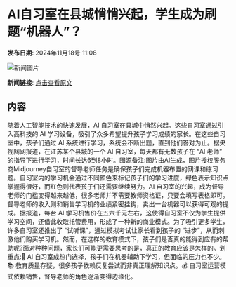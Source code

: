 # AI自习室在县城悄悄兴起，学生成为刷题“机器人”？

**发布日期**: 2024年11月18号 11:08

![新闻图片](https://pic.chinaz.com/picmap/202311231146402911_4.jpg)

**新闻链接**: [点击查看原文](https://www.aibase.com/zh/news/13292)

## 内容

随着人工智能技术的快速发展，AI 自习室在县城中悄然兴起。这些自习室通过引入高科技的 AI 学习设备，吸引了众多希望提升孩子学习成绩的家长。在这些自习室中，孩子们通过 AI 系统进行学习，系统会不断出题，直到他们答对为止。据央视网网报道，在江苏某个县城的一个 AI 自习室，每天都有无数孩子在 “AI 老师” 的指导下进行学习，时间长达6到8小时。图源备注:图片由AI生成，图片授权服务商Midjourney自习室的督导老师任务是确保孩子们完成机器布置的网课和练习题。自习室内的学习机会通过不同颜色来标记孩子们的学习进度，绿色表示知识点掌握得很好，而红色则代表孩子们还需要继续努力。AI 自习室的兴起，成为督导老师的门槛变得越来越低，很多老师并不需要教师资格证，只要会填写表格即可。督导老师的收入则和销售学习机的业绩紧密挂钩，卖出一台机器可以获得可观的提成。据报道，每台 AI 学习机售价在五六千元左右，这使得自习室不仅为学生提供学习空间，还借此收取托管费用，形成了一种新的商业模式。为了吸引更多学生，许多自习室还推出了 “试听课”，通过模拟考试让家长看到孩子的 “进步”，从而刺激他们购买学习机。然而，在这样的教育模式下，孩子们是否真的能得到应有的帮助呢?面对种种问题，家长们可能更需要思考的是，真正的教育应该是怎样的。划重点:🌟 AI 自习室成热门选择，孩子们在机器辅助下学习，但面临的压力也不少。📚 教育质量存疑，很多孩子依赖反复尝试而非真正理解知识点。💰 自习室运营模式依赖销售，督导老师的角色逐渐变得边缘化。
